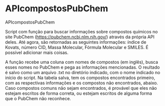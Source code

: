 # APIcompostosPubChem
APIcompostosPubChem


Script com função para buscar informações sobre compostos químicos no site PubChem (https://pubchem.ncbi.nlm.nih.gov/) através da própria API deles.
Até agora, são retornadas as seguintes informações: índice de Kovats, número CID, Massa Molecular, Fórmula Molecular e SMILES. É possível adicionar mais coisas.

A função recebe uma coluna com nomes de compostos (em inglês), busca esses nomes no PubChem e pega as informações mencionadas. O reultado é salvo como um arquivo
.txt no diretório indicado, com o nome indicado no início do script. Na tabela salva, tem os compostos encontrados primeiro, com as respectivas informações e os
compostos não encontrados, abaixo.
Caso compostos comuns não sejam encontrados, é provável que eles não estejam escritos de forma correta, ou estejam escritos de alguma forma que o PubChem não reconhece.
